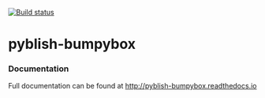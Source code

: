 [![Build status](https://ci.appveyor.com/api/projects/status/1pe58pxyjhr45g98?svg=true)](https://ci.appveyor.com/project/tokejepsen/pyblish-bumpybox)
# pyblish-bumpybox

### Documentation

Full documentation can be found at http://pyblish-bumpybox.readthedocs.io
